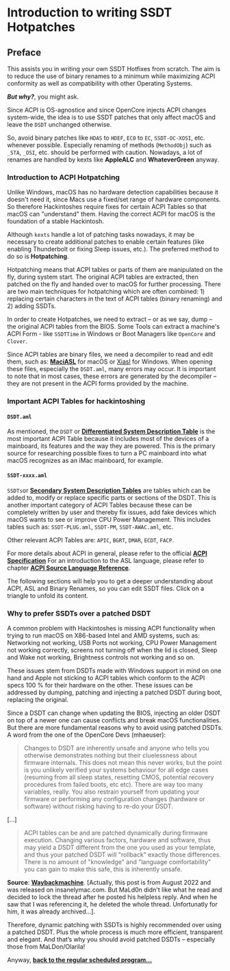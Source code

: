 # Introduction to writing SSDT Hotpatches

## Preface
This assists you in writing your own SSDT Hotfixes from scratch. The aim is to reduce the use of binary renames to a minimum while maximizing ACPI conformity as well as compatibility with other Operating Systems. 

***But why?***, you might ask.

Since ACPI is OS-agnostice and since OpenCore injects ACPI changes system-wide, the idea is to use SSDT patches that only affect macOS and leave the `DSDT` unchanged otherwise.

So, avoid binary patches like `HDAS` to `HDEF`, `EC0` to `EC`, `SSDT-OC-XOSI`, etc. whenever possible. Especially renaming of methods (`MethodObj`) such as `_STA`, `_OSI`, etc. should be performed with caution. Nowadays, a lot of renames are handled by kexts like **AppleALC** and **WhateverGreen** anyway.

### Introduction to ACPI Hotpatching

Unlike Windows, macOS has no hardware detection capabilities because it doesn't need it, since Macs use a fixed/set range of hardware components. So therefore Hackintoshes require fixes for certain ACPI Tables so that macOS can "understand" them. Having the correct ACPI for macOS is the foundation of a stable Hackintosh.

Although `kexts` handle a lot of patching tasks nowadays, it may be necessary to create additional patches to enable certain features (like enabling Thunderbolt or fixing Sleep issues, etc.). The preferred method to do so is **Hotpatching**.

Hotpatching means that ACPI tables or parts of them are manipulated on the fly, during system start. The original ACPI tables are extracted, then patched on the fly and handed over to macOS for further processing. There are two main techniques for hotpatching which are often combined: 1) replacing certain characters in the text of ACPI tables (binary renaming) and 2) adding SSDTs.

In order to create Hotpatches, we need to extract – or as we say, dump – the original ACPI tables from the BIOS. Some Tools can extract a machine's ACPI Form - like `SSDTTime` in Windows or Boot Managers like `OpenCore` and `Clover`.

Since ACPI tables are binary files, we need a decompiler to read and edit them, such as: [**MaciASL**](https://github.com/acidanthera/MaciASL) for macOS or [Xiasl](https://github.com/ic005k/XiASL) for Windows. When opening these files, especially the `DSDT.aml`, many errors may occur. It is important to note that in most cases, these errors are generated by the decompiler – they are not present in the ACPI forms provided by the machine.

### Important ACPI Tables for hackintoshing

#### `DSDT.aml`
As mentioned, the `DSDT` or [**Differentiated System Description Table**](https://uefi.org/specs/ACPI/6.4/05_ACPI_Software_Programming_Model/ACPI_Software_Programming_Model.html#differentiated-system-description-table-dsdt) is the most important ACPI Table because it includes most of the devices of a mainboard, its features and the way they are powered. This is the primary source for researching possible fixes to turn a PC mainboard into what macOS recognizes as an iMac mainboard, for example.

#### `SSDT-xxxx.aml`
`SSDTs`or [**Secondary System Description Tables**](https://uefi.org/specs/ACPI/6.4/05_ACPI_Software_Programming_Model/ACPI_Software_Programming_Model.html?highlight=ssdt#secondary-system-description-table-ssdt) are tables which can be added to, modify or replace specific parts or sections of the DSDT. This is another important category of ACPI Tables because these can be completely written by user and thereby fix issues, add fake devices which macOS wants to see or improve CPU Power Management. This includes tables such as: `SSDT-PLUG.aml`, `SSDT-PM`, `SSDT-AWAC.aml`, etc.

Other relevant ACPI Tables are: `APIC`, `BGRT`, `DMAR`, `ECDT`, `FACP`.

For more details about ACPI in general, please refer to the official [**ACPI Specification**](https://uefi.org/specs/ACPI/6.4/index.html) For an introduction to the ASL language, please refer to chapter [**ACPI Source Language Reference**](https://uefi.org/specs/ACPI/6.4/19_ASL_Reference/ACPI_Source_Language_Reference.html?highlight=asl%20syntax).

The following sections will help you to get a deeper understanding about ACPI, ASL and Binary Renames, so you can edit SSDT files. Click on a triangle to unfold its content.

### Why to prefer SSDTs over a patched DSDT
A common problem with Hackintoshes is missing ACPI functionality when trying to run macOS on X86-based Intel and AMD systems, such as: Networking not working, USB Ports not working, CPU Power Management not working correctly, screens not turning off when the lid is closed, Sleep and Wake not working, Brightness controls not working and so on.

These issues stem from DSDTs made with Windows support in mind on one hand and Apple not sticking to ACPI tables which conform to the ACPI specs 100 % for their hardware on the other. These issues can be addressed by dumping, patching and injecting a patched DSDT during boot, replacing the original.

Since a DSDT can change when updating the BIOS, injecting an older DSDT on top of a newer one can cause conflicts and break macOS functionalities. But there are more fundamental reasons why to avoid using patched DSDTs. A word from the one of the OpenCore Devs (mhaeuser):

> Changes to DSDT are inherently unsafe and anyone who tells you otherwise demonstrates nothing but their cluelessness about firmware internals. This does not mean this never works, but the point is you unlikely verified your systems behaviour for all edge cases (resuming from all sleep states, resetting CMOS, potential recovery procedures from failed boots, etc etc). There are way too many variables, really. You also restrain yourself from updating your firmware or performing any configuration changes (hardware or software) without risking having to re-do your DSDT. 

[…]

> ACPI tables can be and are patched dynamically during firmware execution. Changing various factors, hardware and software, thus may yield a DSDT different from the one you used as your template, and thus your patched DSDT will "rollback" exactly those differences. There is no amount of "knowledge" and "language comfortability" you can gain to make this safe, this is inherently unsafe. 

**Source**: [**Waybackmachine**](https://web.archive.org/web/20220807100310/https://www.insanelymac.com/forum/topic/352881-when-is-rebaseregions-necessary/). [Actually, this post is from August 2022 and was released on insanelymac.com. But MaLd0n didn't like what he read and decided to lock the thread after he posted his helpless reply. And when he saw that I was referencing it, he deleted the whole thread. Unfortunatly for him, it was already archived…].

Therefore, dynamic patching with SSDTs is highly recommended over using a patched DSDT. Plus the whole process is much more efficient, transparent and elegant. And that’s why you should avoid patched DSDTs – especially those from MaLDon/Olarila!

Anyway, [**back to the regular scheduled program…**](https://github.com/5T33Z0/OC-Little-Translated/blob/main/00_ACPI/SSDT_Basics/02_OC_ACPI_Handling.md)
